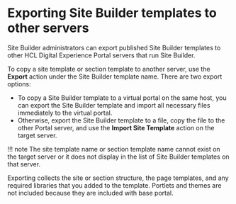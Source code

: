 # Exporting Site Builder templates to other servers

Site Builder administrators can export published Site Builder templates to other HCL Digital Experience Portal servers that run Site Builder.

To copy a site template or section template to another server, use the **Export** action under the Site Builder template name. There are two export options:

-   To copy a Site Builder template to a virtual portal on the same host, you can export the Site Builder template and import all necessary files immediately to the virtual portal.
-   Otherwise, export the Site Builder template to a file, copy the file to the other Portal server, and use the **Import Site Template** action on the target server.

!!! note
    The site template name or section template name cannot exist on the target server or it does not display in the list of Site Builder templates on that server.

Exporting collects the site or section structure, the page templates, and any required libraries that you added to the template. Portlets and themes are not included because they are included with base portal.

<!--
-   **[Exporting a Site Builder template to a virtual portal](../sitebuilder/sitebuilder_temp_dist_vp.md)**  
With direct access to a virtual portal setup on HCL Digital Experience, exporting collects all the necessary files and imports them immediately.
-   **[Exporting a Site Builder template to a file](../sitebuilder/sitebuilder_temp_dist_man.md)**  
 HCL Digital Experience users can export a Site Builder site or section template to a file and import it to the target server later.


**Parent topic:**[Site Builder](../sitebuilder/sitebuilder_intro.md)

**Parent topic:**[Site Builder](../sitebuilder/sitebuilder_intro.md) -->

